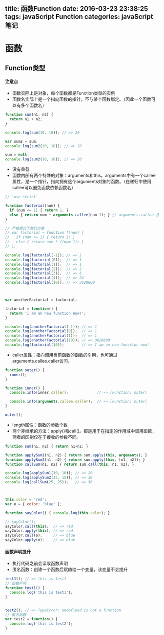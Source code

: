 title: 函数Function
date: 2016-03-23 23:38:25
tags: javaScript Function
categories: javaScript笔记
---
# 函数
## Function类型
#### 注意点
- 函数实际上是对象，每个函数都是Function类型的实例
- 函数名实际上是一个指向函数的指针，不与某个函数绑定。（因此一个函数可以有多个函数名）

````javascript
function sum(n1, n2) {
  return n1 + n2;
}

console.log(sum(10, 10)); // => 20

var sum2 = sum;
console.log(sum2(10, 10)); // => 20

sum = null;
console.log(sum2(10, 10)); // => 20
````
- 没有重载
-  函数内部有两个特殊的对象：arguments和this。arguments中有一个callee属性，是一个指针，指向拥有这个arguments对象的函数。（在递归中使用callee可以避免函数依赖函数名）

````javascript
// 'use strict'

function factorial(num) {
  if (num <= 1) { return 1; }
  else { return num * arguments.callee(num-1); } // arguments.callee 指向 factorial 函数，严格模式下会出错
}

// 严格模式下替代方案
// var factorial = function f(num) {
//   if (num <= 1) { return 1; }
//   else { return num * f(num-1); }
// };

console.log(factorial(-1)); // => 1
console.log(factorial(0));  // => 1
console.log(factorial(1));  // => 1
console.log(factorial(2));  // => 2
console.log(factorial(3));  // => 6
console.log(factorial(4));  // => 24
console.log(factorial(10)); // => 3628800



var anotherFactorial = factorial;

factorial = function() {
  return 'I am an new function now!';
}

console.log(anotherFactorial(-1)); // => 1
console.log(anotherFactorial(0));  // => 1
console.log(anotherFactorial(1));  // => 1
console.log(anotherFactorial(10)); // => 3628800
console.log(factorial(10));        // => I am an new function now!
````
- caller属性：指向调用当前函数的函数的引用，也可通过arguments.callee.caller访问。

````javascript
function outer() {
  inner();
}

function inner() {
  console.info(inner.caller);             // => [Function: outer]

  console.info(arguments.callee.caller);  // => [Function: outer]
}

outer();
````
- length属性：函数的参数个数
- 两个非继承的方法：apply()和call()。都是用于在指定的作用域中调用函数，两者的区别仅在于接收的参数不同。

````javascript
function sum(n1, n2) { return n1+n2; }

function applySum1(n1, n2) { return sum.apply(this, arguments); }
function applySum2(n1, n2) { return sum.apply(this, [n1, n2]); }
function callSum(n1, n2) { return sum.call(this, n1, n2); }

console.log(applySum1(10, 10)); // => 20
console.log(applySum2(15, 15)); // => 30
console.log(callSum(25, 25));   // => 50



this.color = 'red';
var o = { color: 'blue' };

function sayColor() { console.log(this.color); }

// sayColor();
sayColor.call(this);  // => red
sayColor.apply(this); // => red
sayColor.call(o);     // => blue
sayColor.apply(o);    // => blue
````

#### 函数声明提升
- 执行代码之前会读取函数声明
- 匿名函数：创建一个函数后赋值给一个变量，该变量不会提升

````javascript
test1(); // => this is test1
// 函数声明
function test1() {
  console.log('this is test1');
}


test2(); // => TypeError: undefined is not a function
// 匿名函数
var test2 = function() {
  console.log('this is test2');
}
````
